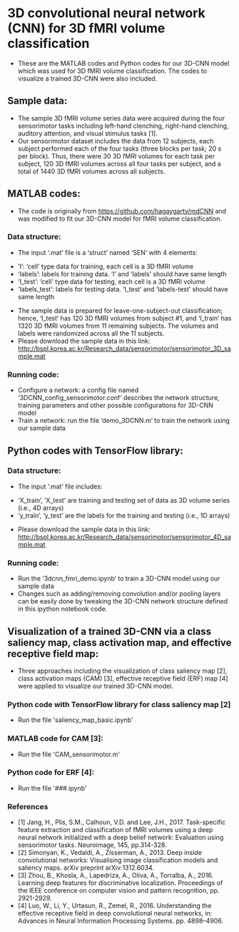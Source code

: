 # 3D convolutional neural network (CNN) for 3D fMRI volume classification
* These are the MATLAB codes and Python codes for our 3D-CNN model which was used for 3D fMRI volume classification. The codes to visualize a trained 3D-CNN were also included.

## Sample data: 
* The sample 3D fMRI volume series data were acquired during the four sensorimotor tasks including left-hand clenching, right-hand clenching, auditory attention, and visual stimulus tasks [1].
* Our sensorimotor dataset includes the data from 12 subjects, each subject performed each of the four tasks (three blocks per task; 20 s per block). Thus, there were 30 3D fMRI volumes for each task per subject, 120 3D fMRI volumes across all four tasks per subject, and a total of 1440 3D fMRI volumes across all subjects.

## MATLAB codes:
* The code is originally from https://github.com/hagaygarty/mdCNN and was modified to fit our 3D-CNN model for fMRI volume classification.

### Data structure: 
* The input ‘.mat’ file is a ‘struct’ named ‘SEN’ with 4 elements:
- ‘I’: ‘cell’ type data for training, each cell is a 3D fMRI volume
- ‘labels’: labels for training data. ‘I’ and ‘labels’ should have same length
- ‘I_test’: ‘cell’ type data for testing, each cell is a 3D fMRI volume
- ‘labels_test’: labels for testing data. ‘I_test’ and ‘labels-test’ should have same length
* The sample data is prepared for leave-one-subject-out classification; hence, ‘I_test’ has 120 3D fMRI volumes from subject #1, and ‘I_train’ has 1320 3D fMRI volumes from 11 remaining subjects. The volumes and labels were randomized across all the 11 subjects.
* Please download the sample data in this link: http://bspl.korea.ac.kr/Research_data/sensorimotor/sensorimotor_3D_sample.mat

### Running code:
* Configure a network: a config file named ‘3DCNN_config_sensorimotor.conf’ describes the network structure, training parameters and other possible configurations for 3D-CNN model
* Train a network: run the file ‘demo_3DCNN.m’ to train the network using our sample data

## Python codes with TensorFlow library:
### Data structure: 
* The input ‘.mat’ file includes:
- ‘X_train’, ‘X_test’ are training and testing set of data as 3D volume series (i.e., 4D arrays)
- ‘y_train’, ‘y_test’ are the labels for the training and testing (i.e., 1D arrays)
* Please download the sample data in this link: http://bspl.korea.ac.kr/Research_data/sensorimotor/sensorimotor_4D_sample.mat

### Running code: 
* Run the ‘3dcnn_fmri_demo.ipynb’ to train a 3D-CNN model using our sample data
* Changes such as adding/removing convolution and/or pooling layers can be easily done by tweaking the 3D-CNN network structure defined in this ipython notebook code.

## Visualization of a trained 3D-CNN via a class saliency map, class activation map, and effective receptive field map:
* Three approaches including the visualization of class saliency map [2], class activation maps (CAM) [3], effective receptive field (ERF) map [4] were applied to visualize our trained 3D-CNN model.

### Python code with TensorFlow library for class saliency map [2]
* Run the file 'saliency_map_basic.ipynb'

### MATLAB code for CAM [3]:
* Run the file 'CAM_sensorimotor.m'

### Python code for ERF [4]:
* Run the file '###.ipynb'

### References
* [1] Jang, H., Plis, S.M., Calhoun, V.D. and Lee, J.H., 2017. Task-specific feature extraction and classification of fMRI volumes using a deep neural network initialized with a deep belief network: Evaluation using sensorimotor tasks. Neuroimage, 145, pp.314-328.
* [2] Simonyan, K., Vedaldi, A., Zisserman, A., 2013. Deep inside convolutional networks: Visualising image classification models and saliency maps. arXiv preprint arXiv:1312.6034.
* [3] Zhou, B., Khosla, A., Lapedriza, A., Oliva, A., Torralba, A., 2016. Learning deep features for discriminative localization. Proceedings of the IEEE conference on computer vision and pattern recognition, pp. 2921-2929.
* [4] Luo, W., Li, Y., Urtasun, R., Zemel, R., 2016. Understanding the effective receptive field in deep convolutional neural networks, in: Advances in Neural Information Processing Systems. pp. 4898–4906.
